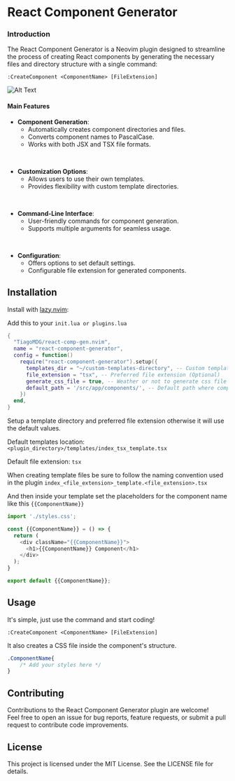 # React Component Generator

### Introduction

The React Component Generator is a Neovim plugin designed to streamline the process of creating React components by generating the necessary files and directory structure with a single command:

`:CreateComponent <ComponentName> [FileExtension]`

![Alt Text](https://i.imgur.com/25RVelr.gif)

#### Main Features

- **Component Generation**:
    - Automatically creates component directories and files.
    - Converts component names to PascalCase.
    - Works with both JSX and TSX file formats.

<br>

- **Customization Options**:
    - Allows users to use their own templates.
    - Provides flexibility with custom template directories.
   
<br>

- **Command-Line Interface**:
    - User-friendly commands for component generation.
    - Supports multiple arguments for seamless usage.

<br>

- **Configuration**:
    - Offers options to set default settings.
    - Configurable file extension for generated components.


## Installation

Install with [lazy.nvim](https://github.com/folke/lazy.nvim):

Add this to your `init.lua or plugins.lua`

```lua
{
  "TiagoMDG/react-comp-gen.nvim",
  name = "react-component-generator",
  config = function()
    require("react-component-generator").setup({
      templates_dir = "~/custom-templates-directory", -- Custom templates directory (Optional)
      file_extension = "tsx", -- Preferred file extension (Optional)
      generate_css_file = true, -- Weather or not to generate css file (Optional) default true 
      default_path = '/src/app/components/', -- Default path where component will be created this is relative to current directory (optional)
    })
  end,
}
```

Setup a template directory and preferred file extension otherwise it will use the default values. 

Default templates location: `<plugin_directory>/templates/index_tsx_template.tsx`

Default file extension: `tsx`

When creating template files be sure to follow the naming convention used in the plugin `index_<file_extension>_template.<file_extension>.tsx`

And then inside your template set the placeholders for the component name like this `{{ComponentName}}`

```js
import './styles.css';

const {{ComponentName}} = () => {
  return (
    <div className="{{ComponentName}}">
      <h1>{{ComponentName}} Component</h1>
    </div>
  );
}

export default {{ComponentName}};
```
## Usage

It's simple, just use the command and start coding!

`:CreateComponent <ComponentName> [FileExtension]`

It also creates a CSS file inside the component's structure.

```css
.ComponentName{
    /* Add your styles here */
}

```

## Contributing
Contributions to the React Component Generator plugin are welcome! <br>
Feel free to open an issue for bug reports, feature requests, or submit a pull request to contribute code improvements.

## License
This project is licensed under the MIT License. See the LICENSE file for details.
